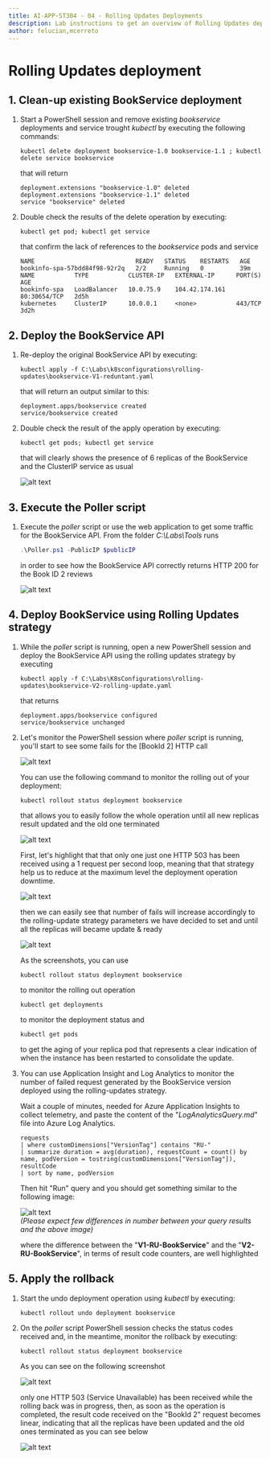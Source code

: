 ```yaml
---
title: AI-APP-ST304 - 04 - Rolling Updates Deployments
description: Lab instructions to get an overview of Rolling Updates deployments strategy from a reliability point of view
author: felucian,mcerreto
---
```


# Rolling Updates deployment

## 1. Clean-up existing BookService deployment

1. Start a PowerShell session and remove existing _bookservice_ deployments and service trought _kubectl_ by executing the following commands:

    ```plain
    kubectl delete deployment bookservice-1.0 bookservice-1.1 ; kubectl delete service bookservice
    ```

    that will return

    ```plain
    deployment.extensions "bookservice-1.0" deleted
    deployment.extensions "bookservice-1.1" deleted
    service "bookservice" deleted
    ```

2. Double check the results of the delete operation by executing:

    ```dos
    kubectl get pod; kubectl get service
    ```

    that confirm the lack of references to the _bookservice_ pods and service

    ```plain
    NAME                            READY   STATUS    RESTARTS   AGE
    bookinfo-spa-57bdd84f98-92r2q   2/2     Running   0          39m
    NAME           TYPE           CLUSTER-IP   EXTERNAL-IP      PORT(S)        AGE
    bookinfo-spa   LoadBalancer   10.0.75.9    104.42.174.161   80:30654/TCP   2d5h
    kubernetes     ClusterIP      10.0.0.1     <none>           443/TCP        3d2h
    ```

## 2. Deploy the BookService API

1. Re-deploy the original BookService API by executing:

    ```dos
    kubectl apply -f C:\Labs\k8sconfigurations\rolling-updates\bookservice-V1-reduntant.yaml
    ```

    that will return an output similar to this:

    ```dos
    deployment.apps/bookservice created
    service/bookservice created
    ```

2. Double check the result of the apply operation by executing:

     ```dos
    kubectl get pods; kubectl get service
    ```

    that will clearly shows the presence of 6 replicas of the BookService and the ClusterIP service as usual

    ![alt text](imgs/mod_04_img_01.png "BookService 6 replicas")

## 3. Execute the Poller script

1. Execute the _poller_ script or use the web application to get some traffic for the BookService API. From the folder _C:\Labs\Tools_ runs

    ```powershell
   .\Poller.ps1 -PublicIP $publicIP
    ```

    in order to see how the BookService API correctly returns HTTP 200 for the Book ID 2 reviews

    ![alt text](imgs/mod_04_img_02.png "BookService 6 replicas")

## 4. Deploy BookService using Rolling Updates strategy

1. While the _poller_ script is running, open a new PowerShell session and deploy the BookService API using the rolling updates strategy by executing

   ```dos
   kubectl apply -f C:\Labs\K8sConfigurations\rolling-updates\bookservice-V2-rolling-update.yaml
   ```

   that returns

   ```plain
   deployment.apps/bookservice configured
   service/bookservice unchanged
   ```

2. Let's monitor the PowerShell session where _poller_ script is running, you'll start to see some fails for the  [BookId 2] HTTP call

    ![alt text](imgs/mod_04_img_03.png "BookService RU deploy 1")

     You can use the following command to monitor the rolling out of your deployment:

    ```dos
    kubectl rollout status deployment bookservice
    ```

    that allows you to easily follow the whole operation until all new replicas result updated and the old one terminated

    ![alt text](imgs/mod_04_img_08.png "BookService RU deploy 3")

    First, let's highlight that that only one just one HTTP 503 has been received using a 1 request per second loop, meaning that that strategy help us to reduce at the maximum level the deployment operation downtime.

    ![alt text](imgs/mod_04_img_07.png "BookService RU deploy 3")

    then we can easily see that number of fails will increase accordingly to the rolling-update strategy parameters we have decided to set and until all the replicas will became update & ready

    ![alt text](imgs/mod_04_img_04.png "BookService RU deploy 2")

    As the screenshots, you can use

    ```dos
    kubectl rollout status deployment bookservice
    ```

    to monitor the rolling out operation

    ```dos
    kubectl get deployments
    ```

    to monitor the deployment status and

    ```dos
    kubectl get pods
    ```

    to get the aging of your replica pod that represents a clear indication of when the instance has been restarted to consolidate the update.

3. You can use Application Insight and Log Analytics to monitor the number of failed request generated by the BookService version deployed using the rolling-updates strategy.

   Wait a couple of minutes, needed for Azure Application Insights to collect telemetry, and paste the content of the "_LogAnalyticsQuery.md_" file into Azure Log Analytics.

    ```plain
    requests
    | where customDimensions["VersionTag"] contains "RU-"
    | summarize duration = avg(duration), requestCount = count() by name, podVersion = tostring(customDimensions["VersionTag"]), resultCode 
    | sort by name, podVersion
    ```

    Then hit "Run" query and you should get something similar to the following image:

    ![alt text](imgs/mod_04_img_06.png "BookService RU deploy 2")  
    _(Please expect few differences in number between your query results and the above image)_

    where the difference between the "**V1-RU-BookService**" and the "**V2-RU-BookService**", in terms of result code counters, are well highlighted

## 5. Apply the rollback

1. Start the undo deployment operation using _kubectl_ by executing:

    ```dos
    kubectl rollout undo deployment bookservice
    ```

2. On the _poller_ script PowerShell session checks the status codes received and, in the meantime, monitor the rollback by executing:

    ```dos
    kubectl rollout status deployment bookservice
    ```

    As you can see on the following screenshot

    ![alt text](imgs/mod_04_img_09.png "BookService RU Undo 1")

    only one HTTP 503 (Service Unavailable) has been received while the rolling back was in progress, then, as soon as the operation is completed, the result code received on the "BookId 2" request becomes linear, indicating that all the replicas have been updated and the old ones terminated as you can see below

    ![alt text](imgs/mod_04_img_10.png "BookService RU Undo 2")